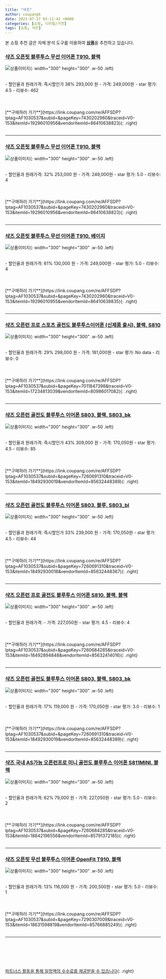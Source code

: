 ```yaml
---
title: "샥즈"
author: coupang6
date: 2023-07-17 03:11:41 +0800
categories: [쇼핑, 디이털/가전]
tags: [쇼핑, 샥즈]
---
```


본 쇼핑 추천 글은 자체 분석 도구를 이용하여 [**상품**](https://link.coupang.com/a/bao1ui)을 추천하고 있습니다.

### [샥즈 오픈핏 블루투스 무선 이어폰 T910, 블랙](https://link.coupang.com/re/AFFSDP?lptag=AF1030537&subid=&pageKey=7430202960&traceid=V0-153&itemId=19296010956&vendorItemId=86410638823)

![상품이미지](https://thumbnail7.coupangcdn.com/thumbnails/remote/230x230ex/image/vendor_inventory/a8e6/e21d5b050e15c93537dfb420b1d423da1f9dd91fbef4e472b7a4e9bfcbeb.jpg){: width="300" height="300" .w-50 .left}


<br>
- 할인율과 원래가격: 즉시할인가 38%  293,000   원
- 가격: 249,000원
- star 평가: 4.5
- 리뷰수: 462
<br>
<br>
<br>
<br>
[**구매하러 가기**](https://link.coupang.com/re/AFFSDP?lptag=AF1030537&subid=&pageKey=7430202960&traceid=V0-153&itemId=19296010956&vendorItemId=86410638823){: .right}
<br>
<br>

---

### [샥즈 오픈핏 블루투스 무선 이어폰 T910, 블랙](https://link.coupang.com/re/AFFSDP?lptag=AF1030537&subid=&pageKey=7430202960&traceid=V0-153&itemId=19296010956&vendorItemId=86410638823)

![상품이미지](https://thumbnail7.coupangcdn.com/thumbnails/remote/230x230ex/image/vendor_inventory/a8e6/e21d5b050e15c93537dfb420b1d423da1f9dd91fbef4e472b7a4e9bfcbeb.jpg){: width="300" height="300" .w-50 .left}


<br>
- 할인율과 원래가격: 32%  253,000   원
- 가격: 249,000원
- star 평가: 5.0
- 리뷰수: 4
<br>
<br>
<br>
<br>
[**구매하러 가기**](https://link.coupang.com/re/AFFSDP?lptag=AF1030537&subid=&pageKey=7430202960&traceid=V0-153&itemId=19296010956&vendorItemId=86410638823){: .right}
<br>
<br>

---

### [샥즈 오픈핏 블루투스 무선 이어폰 T910, 베이지](https://link.coupang.com/re/AFFSDP?lptag=AF1030537&subid=&pageKey=7430202960&traceid=V0-153&itemId=19296010955&vendorItemId=86410638835)

![상품이미지](https://thumbnail9.coupangcdn.com/thumbnails/remote/230x230ex/image/vendor_inventory/fe06/d5d6ec9e69e3803af3750c795602e8aeeb5ad7f34a0e4eefe05ca04f6279.jpg){: width="300" height="300" .w-50 .left}


<br>
- 할인율과 원래가격: 61%  130,000   원
- 가격: 249,000원
- star 평가: 5.0
- 리뷰수: 4
<br>
<br>
<br>
<br>
[**구매하러 가기**](https://link.coupang.com/re/AFFSDP?lptag=AF1030537&subid=&pageKey=7430202960&traceid=V0-153&itemId=19296010955&vendorItemId=86410638835){: .right}
<br>
<br>

---

### [샥즈 오픈런 프로 스포츠 골전도 블루투스이어폰 (신제품 출시), 블랙, S810](https://link.coupang.com/re/AFFSDP?lptag=AF1030537&subid=&pageKey=7011847398&traceid=V0-153&itemId=17234813039&vendorItemId=80986017082)

![상품이미지](https://thumbnail9.coupangcdn.com/thumbnails/remote/230x230ex/image/vendor_inventory/c0b8/f061cd9bcbe8080a619778e5e911c64bda6005a2ee48bd79ee4ea06b93dd.JPG){: width="300" height="300" .w-50 .left}


<br>
- 할인율과 원래가격: 29%  298,000   원
- 가격: 181,000원
- star 평가: No data
- 리뷰수: 0
<br>
<br>
<br>
<br>
[**구매하러 가기**](https://link.coupang.com/re/AFFSDP?lptag=AF1030537&subid=&pageKey=7011847398&traceid=V0-153&itemId=17234813039&vendorItemId=80986017082){: .right}
<br>
<br>

---

### [샥즈 오픈런 골전도 블루투스 이어폰 S803, 블랙, S803_bk](https://link.coupang.com/re/AFFSDP?lptag=AF1030537&subid=&pageKey=7260691310&traceid=V0-153&itemId=18492930019&vendorItemId=85632448389)

![상품이미지](https://thumbnail10.coupangcdn.com/thumbnails/remote/230x230ex/image/vendor_inventory/572f/c2b93782b94745596e74075e784e4990217a2adfb3f5be616b59bb7f1249.jpg){: width="300" height="300" .w-50 .left}


<br>
- 할인율과 원래가격: 즉시할인가 43%  309,000   원
- 가격: 170,050원
- star 평가: 4.5
- 리뷰수: 85
<br>
<br>
<br>
<br>
[**구매하러 가기**](https://link.coupang.com/re/AFFSDP?lptag=AF1030537&subid=&pageKey=7260691310&traceid=V0-153&itemId=18492930019&vendorItemId=85632448389){: .right}
<br>
<br>

---

### [샥즈 오픈런 골전도 블루투스 이어폰 S803, 블루, S803_bl](https://link.coupang.com/re/AFFSDP?lptag=AF1030537&subid=&pageKey=7260691310&traceid=V0-153&itemId=18492930018&vendorItemId=85632448367)

![상품이미지](https://thumbnail7.coupangcdn.com/thumbnails/remote/230x230ex/image/vendor_inventory/a59c/a843f3a51643734fe55065fa81908b1ebf51f154d02720e6d9f48d7252f4.jpg){: width="300" height="300" .w-50 .left}


<br>
- 할인율과 원래가격: 즉시할인가 33%  239,000   원
- 가격: 170,050원
- star 평가: 4.5
- 리뷰수: 44
<br>
<br>
<br>
<br>
[**구매하러 가기**](https://link.coupang.com/re/AFFSDP?lptag=AF1030537&subid=&pageKey=7260691310&traceid=V0-153&itemId=18492930018&vendorItemId=85632448367){: .right}
<br>
<br>

---

### [샥즈 오픈런 프로 골전도 블루투스 이어폰 S810, 블랙, 블랙](https://link.coupang.com/re/AFFSDP?lptag=AF1030537&subid=&pageKey=7260684285&traceid=V0-153&itemId=18492894848&vendorItemId=85632414016)

![상품이미지](https://thumbnail8.coupangcdn.com/thumbnails/remote/230x230ex/image/vendor_inventory/fa50/8f527cfca7c9370cfde5d595cca6f355b410da6788d40bbbd293de0187ca.jpg){: width="300" height="300" .w-50 .left}


<br>
- 할인율과 원래가격: 
- 가격: 227,050원
- star 평가: 4.5
- 리뷰수: 4
<br>
<br>
<br>
<br>
[**구매하러 가기**](https://link.coupang.com/re/AFFSDP?lptag=AF1030537&subid=&pageKey=7260684285&traceid=V0-153&itemId=18492894848&vendorItemId=85632414016){: .right}
<br>
<br>

---

### [샥즈 오픈런 골전도 블루투스 이어폰 S803, 블랙, S803_bk](https://link.coupang.com/re/AFFSDP?lptag=AF1030537&subid=&pageKey=7260691310&traceid=V0-153&itemId=18492930019&vendorItemId=85632448389)

![상품이미지](https://thumbnail10.coupangcdn.com/thumbnails/remote/230x230ex/image/vendor_inventory/572f/c2b93782b94745596e74075e784e4990217a2adfb3f5be616b59bb7f1249.jpg){: width="300" height="300" .w-50 .left}


<br>
- 할인율과 원래가격: 17%  119,000   원
- 가격: 170,050원
- star 평가: 3.0
- 리뷰수: 1
<br>
<br>
<br>
<br>
[**구매하러 가기**](https://link.coupang.com/re/AFFSDP?lptag=AF1030537&subid=&pageKey=7260691310&traceid=V0-153&itemId=18492930019&vendorItemId=85632448389){: .right}
<br>
<br>

---

### [샥즈 국내 AS가능 오픈런프로 미니 골전도 블루투스 이어폰 S811MINI, 블랙](https://link.coupang.com/re/AFFSDP?lptag=AF1030537&subid=&pageKey=7260684285&traceid=V0-153&itemId=18842196556&vendorItemId=85791372185)

![상품이미지](https://thumbnail8.coupangcdn.com/thumbnails/remote/230x230ex/image/vendor_inventory/7916/a5b6120ecb4577eca7584da36d164b60c075fd7ad3b3c6948f2e95cba192.jpg){: width="300" height="300" .w-50 .left}


<br>
- 할인율과 원래가격: 62%  79,000   원
- 가격: 227,050원
- star 평가: 5.0
- 리뷰수: 2
<br>
<br>
<br>
<br>
[**구매하러 가기**](https://link.coupang.com/re/AFFSDP?lptag=AF1030537&subid=&pageKey=7260684285&traceid=V0-153&itemId=18842196556&vendorItemId=85791372185){: .right}
<br>
<br>

---

### [샥즈 오픈핏 무선 블루투스 이어폰 OpenFit T910, 블랙](https://link.coupang.com/re/AFFSDP?lptag=AF1030537&subid=&pageKey=7290307009&traceid=V0-153&itemId=18631598819&vendorItemId=85766885249)

![상품이미지](https://thumbnail10.coupangcdn.com/thumbnails/remote/230x230ex/image/vendor_inventory/31e1/62a997f1b0ddc0dcf10677cf2d906245e68f128287049b87d0311cbad71b.jpg){: width="300" height="300" .w-50 .left}


<br>
- 할인율과 원래가격: 13%  116,000   원
- 가격: 200,500원
- star 평가: 5.0
- 리뷰수: 1
<br>
<br>
<br>
<br>
[**구매하러 가기**](https://link.coupang.com/re/AFFSDP?lptag=AF1030537&subid=&pageKey=7290307009&traceid=V0-153&itemId=18631598819&vendorItemId=85766885249){: .right}
<br>
<br>

---
<br><br><br><br><br> [파트너스 활동을 통해 일정액의 수수료를 제공받을 수 있습니다](https://link.coupang.com/a/bao1ui){: .right}